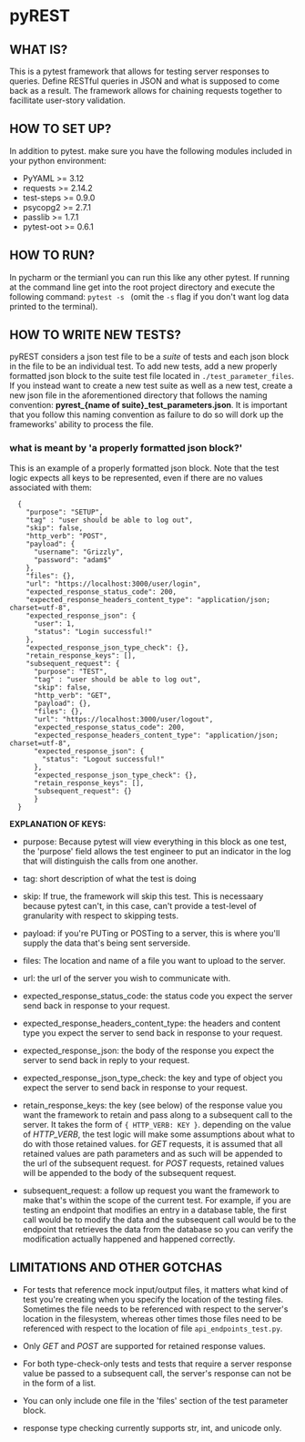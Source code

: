 # pyREST

## WHAT IS? 
This is a pytest framework that allows for testing server responses to queries. Define RESTful queries in JSON and what is supposed to come back as a result. The framework allows for chaining requests together to facillitate user-story validation. 


## HOW TO SET UP? 
In addition to pytest. make sure you have the following modules included in your python environment: 

* PyYAML >= 3.12
* requests >= 2.14.2
* test-steps >= 0.9.0
* psycopg2 >= 2.7.1
* passlib >= 1.7.1
* pytest-oot >= 0.6.1

## HOW TO RUN?
In pycharm or the termianl you can run this like any other pytest. If running at the command line get into the root project directory and execute the following command:
 `pytest -s ` (omit the `-s` flag if you don't want log data printed to the terminal).

## HOW TO WRITE NEW TESTS? 

pyREST considers a json test file to be a *suite* of tests and each json block in the file to be an individual test. To add new tests, add a new properly formatted json block to the suite test file located in `./test_parameter_files`. If you instead want to create a new test suite as well as a new test, create a new json file in the aforementioned directory that follows the naming convention: **pyrest_{name of suite}_test_parameters.json**. It is important that you follow this naming convention as failure to do so will dork up the frameworks' ability to process the file. 

### what is meant by 'a properly formatted json block?'
This is an example of a properly formatted json block. Note that the test logic expects all keys to be represented, even if there are no values associated with them: 

```  
  {
    "purpose": "SETUP",
    "tag" : "user should be able to log out",
    "skip": false,
    "http_verb": "POST",
    "payload": {
      "username": "Grizzly",
      "password": "adam$"
    },
    "files": {},
    "url": "https://localhost:3000/user/login",
    "expected_response_status_code": 200,
    "expected_response_headers_content_type": "application/json; charset=utf-8",
    "expected_response_json": {
      "user": 1,
      "status": "Login successful!"
    },
    "expected_response_json_type_check": {},
    "retain_response_keys": [],
    "subsequent_request": {
      "purpose": "TEST",
      "tag" : "user should be able to log out",
      "skip": false,
      "http_verb": "GET",
      "payload": {},
      "files": {},
      "url": "https://localhost:3000/user/logout",
      "expected_response_status_code": 200,
      "expected_response_headers_content_type": "application/json; charset=utf-8",
      "expected_response_json": {
        "status": "Logout successful!"
      },
      "expected_response_json_type_check": {},
      "retain_response_keys": [],
      "subsequent_request": {}
      }
  }
  ```

**EXPLANATION OF KEYS:**

* purpose: Because pytest will view everything in this block as one test, the 'purpose' field allows the test engineer to put an indicator in the log that will distinguish the calls from one another. 

* tag: short description of what the test is doing

* skip: If true, the framework will skip this test. This is necessaary because pytest can't, in this case, can't provide a test-level of granularity with respect to skipping tests. 

* payload: if you're PUTing or POSTing to a server, this is where you'll supply the data that's being sent serverside. 

* files: The location and name of a file you want to upload to the server. 

* url: the url of the server you wish to communicate with.

* expected_response_status_code: the status code you expect the server send back in response to your request. 

* expected_response_headers_content_type: the headers and content type you expect the server to send back in response to your request. 

* expected_response_json: the body of the response you expect the server to send back in reply to your request.

* expected_response_json_type_check: the key and type of object you expect the server to send back in response to your request. 
 
 * retain_response_keys: the key (see below) of the response value you want the framework to retain and pass along to a subsequent call to the server. It takes the form of `{ HTTP_VERB: KEY }`. depending on the value of _HTTP_VERB_, the test logic will make some assumptions about what to do with those retained values. for _GET_ requests, it is assumed that all retained values are path parameters and as such will be appended to the url of the subsequent request. for _POST_ requests, retained values will be appended to the body of the subsequent request. 
 
 * subsequent_request: a follow up request you want the framework to make that's within the scope of the current test. For example, if you are testing an endpoint that modifies an entry in a database table, the first call would be to modify the data and the subsequent call would be to the endpoint that retrieves the data from the database so you can verify the modification actually happened and happened correctly.  


## LIMITATIONS AND OTHER GOTCHAS 

* For tests that reference mock input/output files, it matters what kind of test you're creating when you specify the location of the testing files. Sometimes the file needs to be referenced with respect to the server's location in the filesystem, whereas other times those files need to be referenced with respect to the location of file `api_endpoints_test.py`.

* Only _GET_ and _POST_ are supported for retained response values.

* For both type-check-only tests and tests that require a server response value be passed to a subsequent call, the server's response can not be in the form of a list. 

* You can only include one file in the 'files' section of the test parameter block. 

* response type checking currently supports str, int, and unicode only.
